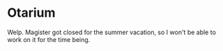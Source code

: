 # Otarium


Welp. Magister got closed for the summer vacation, so I won't be able to work on it for the time being.
